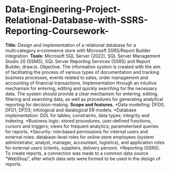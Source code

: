 # Data-Engineering-Project-Relational-Database-with-SSRS-Reporting-Coursework-
**Title:** Design and implementation of a relational database for a multi‑category e‑commerce store with Microsoft SSRS/Report Builder integration.
**Tools:** Microsoft SQL Server (2022), SQL Server Management Studio 20 (SSMS), SQL Server Reporting Services (SSRS) and Report Builder, draw.io.
Objective. The information system is created with the aim of facilitating the process of various types of documentation and tracking business processes, events related to sales, order management and accounting of financial transactions. Implementation through an intuitive mechanism for entering, editing and quickly searching for the necessary data. The system should provide a clear mechanism for entering, editing, filtering and searching data, as well as procedures for generating analytical reporting for decision-making.
**Scope and features.**
*Data modelling: DFD0, DFD1, DFD3; infological and datalogical ER models.
*Database implementation: DDL for tables, constraints, data types; integrity and indexing.
*Business logic: stored procedures, user-defined functions, cursors and triggers; views for frequent analytics; parameterised queries for reports.
*Security: role‑based permissions for internal users and external roles: database-level roles for online store employees (system administrator, analyst, manager, accountant, logistics), and application roles for external users (clients, suppliers, delivery person).
*Reporting (SSRS). To create reports, a connection was made to a common data source “WebShop”, after which data sets were formed to be used in the design of reports. 
